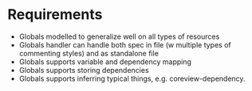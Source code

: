 # Requirements
- Globals modelled to generalize well on all types of resources
- Globals handler can handle both spec in file (w multiple types of commenting styles) and as standalone file
- Globals supports variable and dependency mapping
- Globals supports storing dependencies
- Globals supports inferring typical things, e.g. coreview-dependency.